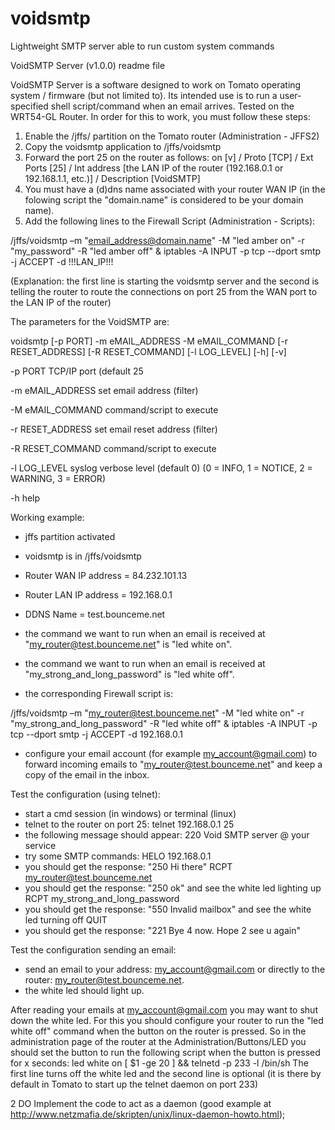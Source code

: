 # voidsmtp
Lightweight SMTP server able to run custom system commands

VoidSMTP Server (v1.0.0) readme file

VoidSMTP Server is a software designed to work on Tomato operating system / firmware (but not limited to). Its intended use is to run a user-specified shell script/command when an email arrives. Tested on the WRT54-GL Router.
In order for this to work, you must follow these steps:
1. Enable the /jffs/ partition on the Tomato router (Administration - JFFS2)
2. Copy the voidsmtp application to /jffs/voidsmtp
3. Forward the port 25 on the router as follows: on [v] / Proto [TCP] / Ext Ports [25] / Int address [the LAN IP of the router (192.168.0.1 or 192.168.1.1, etc.)] / Description [VoidSMTP]
4. You must have a (d)dns name associated with your router WAN IP (in the folowing script the "domain.name" is considered to be your domain name).
5. Add the following lines to the Firewall Script (Administration - Scripts):

/jffs/voidsmtp –m "email_address@domain.name" -M "led amber on" -r "my_password" -R "led amber off" &
iptables -A INPUT -p tcp --dport smtp -j ACCEPT -d !!!LAN_IP!!!

(Explanation: the first line is starting the voidsmtp server and the second is telling the router to route the connections on port 25 from the WAN port to the LAN IP of the router)

The parameters for the VoidSMTP are:

voidsmtp [-p PORT] -m eMAIL_ADDRESS -M eMAIL_COMMAND [-r RESET_ADDRESS] [-R RESET_COMMAND] [-l LOG_LEVEL] [-h] [-v]

 -p PORT                TCP/IP port (default 25
 
 -m eMAIL_ADDRESS       set email address (filter)
 
 -M eMAIL_COMMAND       command/script to execute
 
 -r RESET_ADDRESS       set email reset address (filter)
 
 -R RESET_COMMAND       command/script to execute
 
 -l LOG_LEVEL           syslog verbose level (default 0) (0 = INFO, 1 = NOTICE, 2 = WARNING, 3 = ERROR)
 
 -h                     help

Working example:

- jffs partition activated
- voidsmtp is in /jffs/voidsmtp

- Router WAN IP address = 84.232.101.13
- Router LAN IP address = 192.168.0.1
- DDNS Name = test.bounceme.net

- the command we want to run when an email is received at "my_router@test.bounceme.net" is "led white on".
- the command we want to run when an email is received at "my_strong_and_long_password" is "led white off".

- the corresponding Firewall script is:

/jffs/voidsmtp –m "my_router@test.bounceme.net" -M "led white on" -r "my_strong_and_long_password" -R "led white off" &
iptables -A INPUT -p tcp --dport smtp -j ACCEPT -d 192.168.0.1

- configure your email account (for example my_account@gmail.com) to forward incoming emails to "my_router@test.bounceme.net" and keep a copy of the email in the inbox.

Test the configuration (using telnet):
- start a cmd session (in windows) or terminal (linux)
- telnet to the router on port 25:
telnet 192.168.0.1 25
- the following message should appear:
220 Void SMTP server @ your service
- try some SMTP commands:
HELO 192.168.0.1
- you should get the response: "250 Hi there"
RCPT my_router@test.bounceme.net
- you should get the response: "250 ok" and see the white led lighting up
RCPT my_strong_and_long_password
- you should get the response: "550 Invalid mailbox" and see the white led turning off
QUIT
- you should get the response: "221 Bye 4 now. Hope 2 see u again"

Test the configuration sending an email:
- send an email to your address: my_account@gmail.com or directly to the router: my_router@test.bounceme.net.
- the white led should light up.

After reading your emails at my_account@gmail.com you may want to shut down the white led. For this you should configure your router to run the "led white off" command when the button on the router is pressed. So in the administration page of the router at the Administration/Buttons/LED you should set the button to run the following script when the button is pressed for x seconds:
led white on
[ $1 -ge 20 ] && telnetd -p 233 -l /bin/sh
The first line turns off the white led and the second line is optional (it is there by default in Tomato to start up the telnet daemon on port 233)

2 DO
Implement the code to act as a daemon (good example at http://www.netzmafia.de/skripten/unix/linux-daemon-howto.html);
